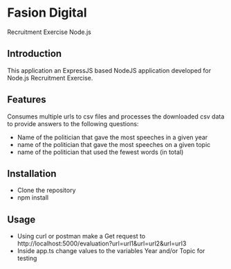 # Fasion Digital
Recruitment Exercise Node.js

## Introduction
This application an ExpressJS based NodeJS application developed for Node.js Recruitment Exercise.

## Features
Consumes multiple urls to csv files and processes the downloaded csv data to provide answers to the following questions:
* Name of the politician that gave the most speeches in a given year
* name of the politician that gave the most speeches on a given topic
* name of the politician that used the fewest words (in total) 

## Installation
* Clone the repository
* npm install

## Usage
* Using curl or postman make a Get request to http://localhost:5000/evaluation?url=url1&url=url2&url=url3
* Inside app.ts change values to the variables Year and/or Topic for testing